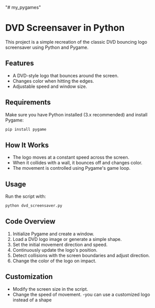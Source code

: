 "# my_pygames" 

# DVD Screensaver in Python

This project is a simple recreation of the classic DVD bouncing logo screensaver using Python and Pygame.

## Features
- A DVD-style logo that bounces around the screen.
- Changes color when hitting the edges.
- Adjustable speed and window size.

## Requirements
Make sure you have Python installed (3.x recommended) and install Pygame:
```sh
pip install pygame
```

## How It Works
- The logo moves at a constant speed across the screen.
- When it collides with a wall, it bounces off and changes color.
- The movement is controlled using Pygame's game loop.

## Usage
Run the script with:
```sh
python dvd_screensaver.py
```

## Code Overview
1. Initialize Pygame and create a window.
2. Load a DVD logo image or generate a simple shape.
3. Set the initial movement direction and speed.
4. Continuously update the logo's position.
5. Detect collisions with the screen boundaries and adjust direction.
6. Change the color of the logo on impact.

## Customization
- Modify the screen size in the script.
- Change the speed of movement.
-you can use a customized logo instead of a shape
